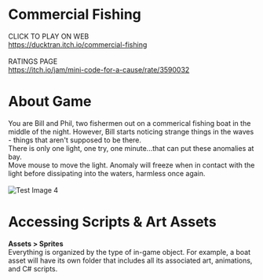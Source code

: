 # Commercial Fishing
CLICK TO PLAY ON WEB<br>
https://ducktran.itch.io/commercial-fishing <br><br>
RATINGS PAGE <br>
https://itch.io/jam/mini-code-for-a-cause/rate/3590032 
<br>
# About Game
You are Bill and Phil, two fishermen out on a commerical fishing boat in the middle of the night. However, Bill starts noticing strange things in the waves - things that aren't supposed to be there. <br>
There is only one light, one try, one minute...that can put these anomalies at bay. <br>
Move mouse to move the light. Anomaly will freeze when in contact with the light before dissipating into the waters, harmless once again. <br>
<br>
![Test Image 4](https://img.itch.zone/aW1hZ2UvMzU5MDAzMi8yMTM3MDMxNy5wbmc=/original/jqixKU.png)
<br>
# Accessing Scripts & Art Assets
**Assets > Sprites** <br>
Everything is organized by the type of in-game object. For example, a boat asset will have its own folder that includes all its associated art, animations, and C# scripts. <br>
